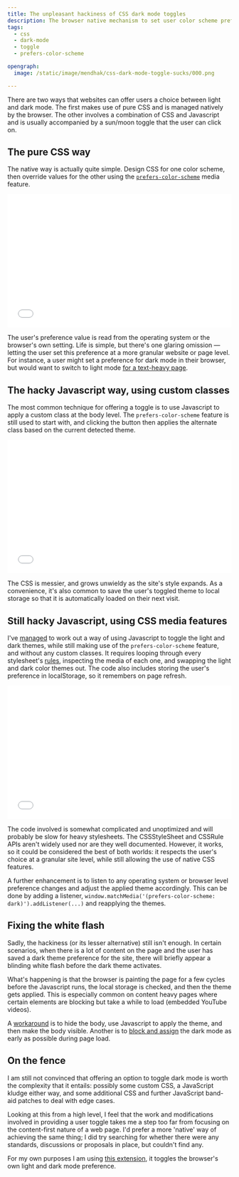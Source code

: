 ```yaml
---
title: The unpleasant hackiness of CSS dark mode toggles
description: The browser native mechanism to set user color scheme preference is at odds with user preference toggles.
tags:
  - css
  - dark-mode
  - toggle
  - prefers-color-scheme

opengraph:
  image: /static/image/mendhak/css-dark-mode-toggle-sucks/000.png

---
```


There are two ways that websites can offer users a choice between light and dark mode. The first makes use of pure CSS and is managed natively by the browser. The other involves a combination of CSS and Javascript and is usually accompanied by a sun/moon toggle that the user can click on. 

## The pure CSS way

The native way is actually quite simple. Design CSS for one color scheme, then override values for the other using the [`prefers-color-scheme`](https://developer.mozilla.org/en-US/docs/Web/CSS/@media/prefers-color-scheme) media feature. 



<iframe width="100%" height="300" src="//jsfiddle.net/35e0a97a/9rmvu68e/2/embedded/result,css,html/dark/" allowfullscreen="allowfullscreen" allowpaymentrequest frameborder="0"></iframe>


The user's preference value is read from the operating system or the browser's own setting. Life is simple, but there's one glaring omission — letting the user set this preference at a more granular website or page level. For instance, a user might set a preference for dark mode in their browser, but would want to switch to light mode [for a text-heavy page](https://graphicdesign.stackexchange.com/questions/15142/which-is-easier-on-the-eyes-dark-on-light-or-light-on-dark).  


## The hacky Javascript way, using custom classes

The most common technique for offering a toggle is to use Javascript to apply a custom class at the body level. The `prefers-color-scheme` feature is still used to start with, and clicking the button then applies the alternate class based on the current detected theme. 

<iframe width="100%" height="300" src="//jsfiddle.net/35e0a97a/6g5dreyj/26/embedded/result,css,js,html/dark/" allowfullscreen="allowfullscreen" allowpaymentrequest frameborder="0"></iframe>

The CSS is messier, and grows unwieldy as the site's style expands. As a convenience, it's also common to save the user's toggled theme to local storage so that it is automatically loaded on their next visit. 

## Still hacky Javascript, using CSS media features

I've [managed](https://stackoverflow.com/a/75124760/974369) to work out a way of using Javascript to toggle the light and dark themes, while still making use of the `prefers-color-scheme` feature, and without any custom classes. It requires looping through every stylesheet's [rules](https://developer.mozilla.org/en-US/docs/Web/API/CSSStyleSheet/cssRules), inspecting the media of each one, and swapping the light and dark color themes out. The code also includes storing the user's preference in localStorage, so it remembers on page refresh. 

<iframe width="100%" height="300" src="//jsfiddle.net/35e0a97a/xmt1k659/78/embedded/result,js,html,css/dark/" allowfullscreen="allowfullscreen" allowpaymentrequest frameborder="0"></iframe>

The code involved is somewhat complicated and unoptimized and will probably be slow for heavy stylesheets. The CSSStyleSheet and CSSRule APIs aren't widely used nor are they well documented. However, it works, so it could be considered the best of both worlds: it respects the user's choice at a granular site level, while still allowing the use of native CSS features. 

A further enhancement is to listen to any operating system or browser level preference changes and adjust the applied theme accordingly. This can be done by adding a listener, `window.matchMedia('(prefers-color-scheme: dark)').addListener(...)` and reapplying the themes. 

## Fixing the white flash

Sadly, the hackiness (or its lesser alternative) still isn't enough. In certain scenarios, when there is a lot of content on the page and the user has saved a dark theme preference for the site, there will briefly appear a blinding white flash before the dark theme activates. 

What's happening is that the browser is painting the page for a few cycles before the Javascript runs, the local storage is checked, and then the theme gets applied. This is especially common on content heavy pages where certain elements are blocking but take a while to load (embedded YouTube videos). 

A [workaround](https://zwbetz.com/fix-the-white-flash-on-page-load-when-using-a-dark-theme-on-a-static-site/) is to hide the body, use Javascript to apply the theme, and then make the body visible. Another is to [block and assign](https://stackoverflow.com/questions/63033412/dark-mode-flickers-a-white-background-for-a-millisecond-on-reload) the dark mode as early as possible during page load. 

## On the fence

I am still not convinced that offering an option to toggle dark mode is worth the complexity that it entails: possibly some custom CSS, a JavaScript kludge either way, and some additional CSS and further JavaScript band-aid patches to deal with edge cases. 

Looking at this from a high level, I feel that the work and modifications involved in providing a user toggle takes me a step too far from focusing on the content-first nature of a web page. I'd prefer a more 'native' way of achieving the same thing; I did try searching for whether there were any standards, discussions or proposals in place, but couldn't find any. 

For my own purposes I am using [this extension](https://addons.mozilla.org/en-US/firefox/addon/toggle-dark-mode/), it toggles the browser's own light and dark mode preference. 
